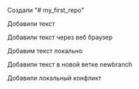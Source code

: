 Создали "# my_first_repo" 

Добавили текст

Добавили текст через веб браузер

Добавим текcт локально

Добавили текст в новой ветке newbranch

Добавили локальный конфликт